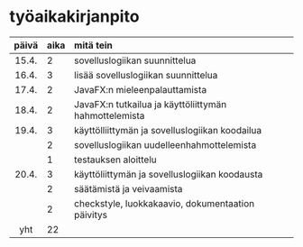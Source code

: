 # työaikakirjanpito

| päivä | aika | mitä tein  |
| :----:|:-----| :-----|
| 15.4. | 2    | sovelluslogiikan suunnittelua |
| 16.4. | 3    | lisää sovelluslogiikan suunnittelua |
| 17.4. | 2    | JavaFX:n mieleenpalauttamista |
| 18.4. | 2    | JavaFX:n tutkailua ja käyttöliittymän hahmottelemista |
| 19.4. | 3    | käyttölliittymän ja sovelluslogiikan koodailua |
|       | 2    | sovelluslogiikan uudelleenhahmottelemista |
|       | 1    | testauksen aloittelu |
| 20.4. | 3    | käyttöliittymän ja sovelluslogiikan koodausta |
|       | 2    | säätämistä ja veivaamista |
|       | 2    | checkstyle, luokkakaavio, dokumentaation päivitys |
| yht   | 22   | | 

